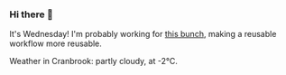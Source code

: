 ### Hi there :wave:

It's Wednesday! I'm probably working for [this bunch](https://github.com/kohofinancial), making a reusable workflow more reusable.

Weather in Cranbrook: partly cloudy, at -2°C.
